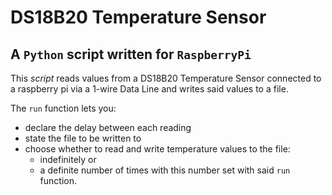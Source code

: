 # DS18B20 Temperature Sensor

## A `Python` script written for `RaspberryPi`

This *script* reads values from a DS18B20 Temperature Sensor connected to a raspberry pi via a 1-wire Data Line and writes said values to a file.

The `run` function lets you:
 * declare the delay between each reading
 * state the file to be written to
 * choose whether to read and write temperature values to the file:
   * indefinitely or
   * a definite number of times with this number set with said `run` function.

